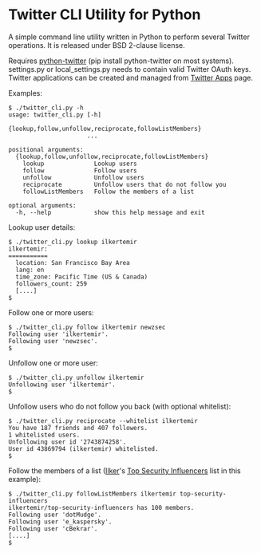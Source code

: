 Twitter CLI Utility for Python
==============================
A simple command line utility written in Python to perform several Twitter operations. It is released under BSD 2-clause license.  

Requires [python-twitter](https://github.com/bear/python-twitter) (pip install python-twitter on most systems). settings.py or local_settings.py needs to contain valid Twitter OAuth keys. Twitter applications can be created and managed from [Twitter Apps](https://apps.twitter.com/) page.

Examples:

    $ ./twitter_cli.py -h
    usage: twitter_cli.py [-h]
                          {lookup,follow,unfollow,reciprocate,followListMembers}
                          ...

    positional arguments:
      {lookup,follow,unfollow,reciprocate,followListMembers}
        lookup              Lookup users
        follow              Follow users
        unfollow            Unfollow users
        reciprocate         Unfollow users that do not follow you
        followListMembers   Follow the members of a list

    optional arguments:
      -h, --help            show this help message and exit

Lookup user details:

    $ ./twitter_cli.py lookup ilkertemir
    ilkertemir:
    ===========
      location: San Francisco Bay Area
      lang: en
      time_zone: Pacific Time (US & Canada)
      followers_count: 259
      [....]
    $

Follow one or more users:

    $ ./twitter_cli.py follow ilkertemir newzsec
    Following user 'ilkertemir'.
    Following user 'newzsec'.
    $

Unfollow one or more user:

    $ ./twitter_cli.py unfollow ilkertemir 
    Unfollowing user 'ilkertemir'.
    $

Unfollow users who do not follow you back (with optional whitelist):

    $ ./twitter_cli.py reciprocate --whitelist ilkertemir
    You have 187 friends and 407 followers.
    1 whitelisted users.
    Unfollowing user id '2743874258'.
    User id 43869794 (ilkertemir) whitelisted.
    $

Follow the members of a list ([Ilker](https://www.ilkertemir.com/)'s [Top Security Influencers](https://twitter.com/IlkerTemir/lists/top-security-influencers) list in this example):

    $ ./twitter_cli.py followListMembers ilkertemir top-security-influencers
    ilkertemir/top-security-influencers has 100 members.
    Following user 'dotMudge'.
    Following user 'e_kaspersky'.
    Following user 'cBekrar'.
    [....]
    $
